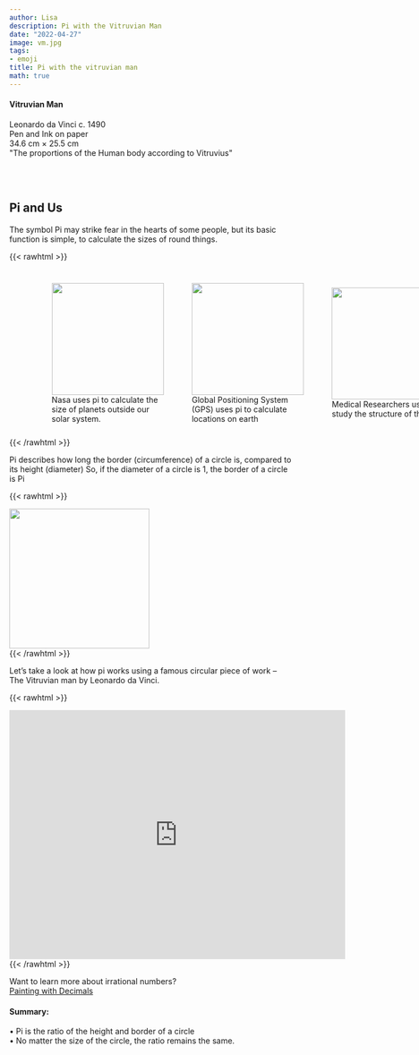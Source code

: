 ```yaml
---
author: Lisa
description: Pi with the Vitruvian Man
date: "2022-04-27"
image: vm.jpg
tags:
- emoji
title: Pi with the vitruvian man
math: true
---
```


#### Vitruvian Man 
Leonardo da Vinci c. 1490   
Pen and Ink on paper  
34.6 cm × 25.5 cm  
"The proportions of the Human body according to Vitruvius"  
&nbsp;

&nbsp;

  
## Pi and Us

The symbol Pi may strike fear in the hearts of some people, but its basic function is simple, to calculate the sizes of round things.


{{< rawhtml >}}
<div style="display: flex; width:100%;padding-left:10%;align-items: center; ">
<div style="padding:5%;justify-content: center;">
<img src="/images/nasa.jpg" style="width:200px;"> 
<br> Nasa uses pi to calculate the size of planets outside our solar system.
</div>
<div style="padding:5%;justify-content: center;">
<img src="/images/gps.png" style="width:200px;box-shadow:none">
<br>Global Positioning System (GPS) uses pi to calculate locations on earth
</div>
<div style="padding:5%;justify-content: center;">
<img src="/images/pi.png" style="width:200px;">
<br>Medical Researchers use pi to study the structure of the eye.
</div>
</div>   
{{< /rawhtml >}}

Pi describes how long the border (circumference) of a circle is, compared to its height (diameter)
So, if the diameter of a circle is 1, the border of a circle is Pi  

{{< rawhtml >}}
<div class="center">
<img src="/images/circle-dem.svg" style="width:250px;box-shadow:none;">
</div>
{{< /rawhtml >}}

Let’s take a look at how pi works using a famous circular piece of work – The Vitruvian man by Leonardo da Vinci.   

{{< rawhtml >}}
<div class="center">
<iframe 
        src="https://editor.p5js.org/lisa-pinto/full/lFceus3wt"
        style="border-style: none;width: 600px; height: 445px"
        >
</iframe>
</div>
{{< /rawhtml >}}

Want to learn more about irrational numbers?  
[Painting with Decimals](/post/decimals-and-painting)

#### Summary:  
• Pi is the ratio of the height and border of a circle  
• No matter the size of the circle, the ratio remains the same.  